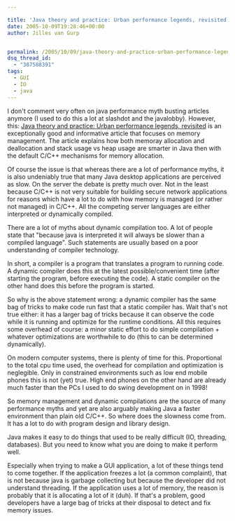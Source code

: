 ```yaml
---

title: 'Java theory and practice: Urban performance legends, revisited'
date: 2005-10-09T19:28:46+00:00
author: Jilles van Gurp


permalink: /2005/10/09/java-theory-and-practice-urban-performance-legends-revisited/
dsq_thread_id:
  - "387588391"
tags:
  - GUI
  - IO
  - java
---
```

I don't comment very often on java performance myth busting articles anymore (I used to do this a lot at slashdot and the javalobby). However, this: [Java theory and practice: Urban performance legends, revisited](http://www-128.ibm.com/developerworks/java/library/j-jtp09275.html?ca=dgr-lnxw07JavaUrbanLegends) is an exceptionally good and informative article that focuses on memory management. The article explains how both memoray allocation and deallocation and stack usage vs heap usage are smarter in Java  then with the default C/C++ mechanisms for memory allocation. 

Of course the issue is that whereas there are a lot of performance myths, it is also undeniably true that many Java desktop applications are perceived as slow. On the server the debate is  pretty much over. Not in the least because C/C++ is not very suitable for building secure network applications for reasons which have a lot to do with how memory is managed (or rather not managed) in C/C++. All the competing server languages are either interpreted or dynamically compiled.

There are a lot of myths about dynamic compilation too. A lot of people state that "because java is interpreted it will always be slower than a compiled language". Such statements are usually based on a poor understanding of compiler technology. 

In short, a compiler is a program that translates a program to running code. A dynamic compiler does this at the latest possible/convenient time (after starting the program, before executing the code).  A static compiler on the other hand does this before the program is started.

So why is the above statement wrong: a dynamic compiler has the same bag of tricks to make code run fast that a static compiler has. Wait that's not true either: it has a larger bag of tricks because it can observe the code while it is running and optimize for the runtime conditions. All this requires some overhead of course: a minor static effort to do simple compilation + whatever optimizations are worthwhile to do (this to can be determined dynamically). 

On modern computer systems, there is plenty of time for this. Proportional to the total cpu time used, the overhead for compilation and optimization is neglegible. Only in constrained environments such as low end mobile phones this is not (yet) true. High end phones on the other hand are already much faster than the PCs I used to do swing development on in 1998!

So memory management and dynamic compilations are the source of many performance myths and yet are also arguably making Java a faster environment than plain old C/C++. So where does the slowness come from. It has a lot to do with program design and library design. 

Java makes it easy to do things that used to be really difficult (IO, threading, databases). But you need to know what you are doing to make it perform well. 

Especially when trying to make a GUI application, a lot of these things tend to come together. If the application freezes a lot (a common complaint), that is not because java is garbage collecting but because the developer did not understand threading. If the application uses a lot of memory, the reason is probably that it is allocating a lot of it (duh). If that's a problem, good developers have a large bag of tricks at their disposal to detect and fix memory issues.